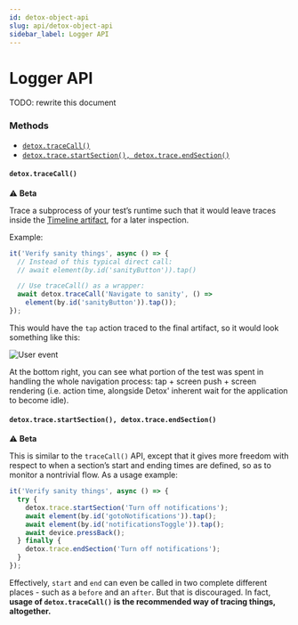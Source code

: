 ```yaml
---
id: detox-object-api
slug: api/detox-object-api
sidebar_label: Logger API
---
```


# Logger API

TODO: rewrite this document

### Methods

- [`detox.traceCall()`](#detoxtracecall)
- [`detox.trace.startSection(), detox.trace.endSection()`](#detoxtracestartsection-detoxtraceendsection)

#### `detox.traceCall()`

:warning: **Beta**

Trace a subprocess of your test’s runtime such that it would leave traces inside the [Timeline artifact](APIRef.Artifacts.md#timeline-plugin), for a later inspection.

Example:

```js
it('Verify sanity things', async () => {
  // Instead of this typical direct call:
  // await element(by.id('sanityButton')).tap()

  // Use traceCall() as a wrapper:
  await detox.traceCall('Navigate to sanity', () =>
    element(by.id('sanityButton')).tap());
});
```

This would have the `tap` action traced to the final artifact, so it would look something like this:

![User event](img/timeline-artifact-userEvent.png)

At the bottom right, you can see what portion of the test was spent in handling the whole navigation process: tap + screen push + screen rendering (i.e. action time, alongside Detox' inherent wait for the application to become idle).

#### `detox.trace.startSection(), detox.trace.endSection()`

:warning: **Beta**

This is similar to the `traceCall()` API, except that it gives more freedom with respect to when a section’s start and ending times are defined, so as to monitor a nontrivial flow. As a usage example:

```js
it('Verify sanity things', async () => {
  try {
    detox.trace.startSection('Turn off notifications');
    await element(by.id('gotoNotifications')).tap();
    await element(by.id('notificationsToggle')).tap();
    await device.pressBack();
  } finally {
    detox.trace.endSection('Turn off notifications');
  }
});
```

Effectively, `start` and `end` can even be called in two complete different places - such as a `before` and an `after`. But that is discouraged. In fact, **usage of `detox.traceCall()` is the recommended way of tracing things, altogether.**
